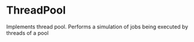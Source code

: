 # ThreadPool
Implements thread pool. Performs a simulation of jobs being executed by threads of a pool
